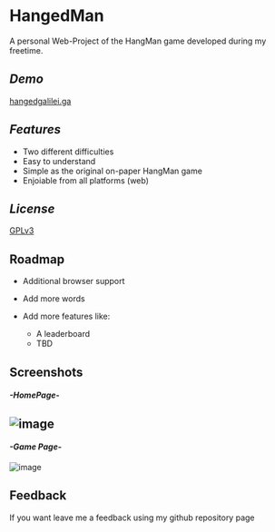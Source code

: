
# HangedMan

A personal Web-Project of the HangMan game developed during my freetime.

## _Demo_
[hangedgalilei.ga](http://hangedgalilei.ga/)
## _Features_

- Two different difficulties
- Easy to understand
- Simple as the original on-paper HangMan game
- Enjoiable from all platforms (web)


## _License_

[GPLv3](https://choosealicense.com/licenses/gpl-3.0/)


## Roadmap

- Additional browser support
- Add more words
- Add more features like:

    - A leaderboard
    - TBD


## Screenshots

#### _-HomePage-_
![image](https://user-images.githubusercontent.com/54267726/209469649-e9ad1e4e-5c68-4fd4-bcbf-e806b857ff94.png)
-
#### _-Game Page-_
![image](https://user-images.githubusercontent.com/54267726/209469840-a341dea8-eeab-45ee-a8c4-a3e0f4eb754f.png)

## Feedback

If you want leave me a feedback using my github repository page
